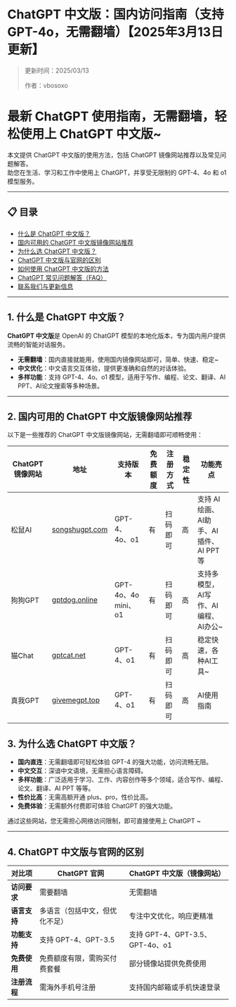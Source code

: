 # ChatGPT 中文版：国内访问指南（支持GPT-4o，无需翻墙）【2025年3月13日更新】

> 更新时间：2025/03/13
>
> 作者：vbosoxo

# 最新 ChatGPT 使用指南，无需翻墙，轻松使用上 ChatGPT 中文版~

本文提供 ChatGPT 中文版的使用方法，包括 ChatGPT 镜像网站推荐以及常见问题解答。  
助您在生活、学习和工作中使用上 ChatGPT，并享受无限制的 GPT-4、4o 和 o1 模型服务。

---

## 📋 目录

- [什么是 ChatGPT 中文版？](#什么是-chatgpt-中文版)
- [国内可用的 ChatGPT 中文版镜像网站推荐](#国内可用的-chatgpt-中文版镜像网站推荐)
- [为什么选 ChatGPT 中文版？](#为什么选-chatgpt-中文版)
- [ChatGPT 中文版与官网的区别](#chatgpt-中文版与官网的区别)
- [如何使用 ChatGPT 中文版的方法](#如何使用-chatgpt-中文版的方法)
- [ChatGPT 常见问题解答（FAQ）](#chatgpt-常见问题解答faq)
- [联系我们与更新信息](#联系我们与更新信息)

---

## 1. 什么是 ChatGPT 中文版？

**ChatGPT 中文版**是 OpenAI 的 ChatGPT 模型的本地化版本，专为国内用户提供流畅的智能对话服务。

- **无需翻墙**：国内直接就能用，使用国内镜像网站即可，简单、快速、稳定~
- **中文优化**：中文语言交互体验，提供更准确和自然的对话体验。
- **多样功能**：支持 GPT-4、4o、o1 模型，适用于写作、编程、论文、翻译、AI PPT、AI论文搜索等多种场景。

---

## 2. 国内可用的 ChatGPT 中文版镜像网站推荐

以下是一些推荐的 ChatGPT 中文版镜像网站，无需翻墙即可顺畅使用：

| **ChatGPT镜像网站** | **地址**                  | **支持版本**         | **免费额度** | **注册方式** | **稳定性** | **功能亮点**                                          |
|---------------------|---------------------------|----------------------|--------------|--------------|------------|-------------------------------------------------------|
| 松鼠AI              | [songshugpt.com](https://songshugpt.com)  | GPT-4、4o、o1        | 有           | 扫码即可     | 高         | 支持 AI绘画、AI助手、AI插件、AI PPT等                     |
| 狗狗GPT           | [gptdog.online](https://gptdog.online)     | GPT-4o、4o mini、o1  | 有           | 扫码即可     | 高         | 支持多模型，AI写作、AI编程、AI办公~                        |
| 猫Chat         | [gptcat.net](https://gptcat.net)           | GPT-4、o1            | 有           | 扫码即可     | 高         | 稳定快速，各种AI工具~                                   |
| 真我GPT             | [givemegpt.top](https://givemegpt.top) | GPT-4、o1            | 有           | 扫码即可     | 高         | AI使用指南                                           |

## 3. 为什么选 ChatGPT 中文版？

- **国内直连**：无需翻墙即可轻松体验 GPT-4 的强大功能，访问流畅无阻。
- **中文交互**：深谙中文语境，无需担心语言障碍。
- **多样功能**：广泛适用于学习、工作、内容创作等多个领域，适合写作、编程、论文、翻译、AI PPT 等等。
- **性价比高**：无需高额开通 plus、pro，性价比高。
- **免费体验**：无需额外付费即可体验 ChatGPT 的强大功能。

通过这些网站，您无需担心网络访问限制，即可直接使用上 ChatGPT ~

---

## 4. ChatGPT 中文版与官网的区别

| **对比项**      | **ChatGPT 官网**        | **ChatGPT 中文版（镜像网站）** |
|-----------------|-------------------------|--------------------------------|
| **访问要求**    | 需要翻墙                | 无需翻墙                         |
| **语言支持**    | 多语言（包括中文，但优化不足） | 专注中文优化，响应更精准           |
| **功能支持**    | 支持 GPT-4、GPT-3.5     | 支持 GPT-4、GPT-3.5、GPT-4o、o1  |
| **免费使用**    | 免费额度有限，需购买付费套餐  | 部分镜像站提供免费使用             |
| **注册流程**    | 需海外手机号注册        | 支持国内邮箱或手机快速登录         |

